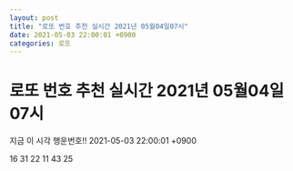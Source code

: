 ```yaml
---
layout: post
title: "로또 번호 추천 실시간 2021년 05월04일07시"
date: 2021-05-03 22:00:01 +0900
categories: 로또
---
```


# 로또 번호 추천 실시간 2021년 05월04일07시

지금 이 시각 행운번호!! 2021-05-03 22:00:01 +0900

 16  31  22  11  43  25 


